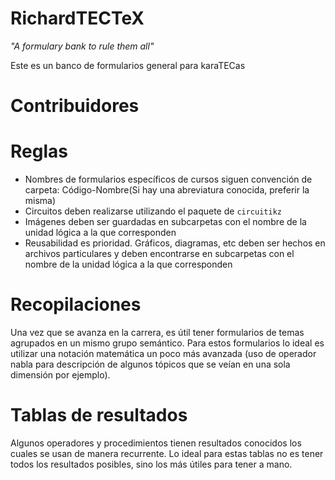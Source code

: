 # RichardTECTeX

_"A formulary bank to rule them all"_

Este es un banco de formularios general para karaTECas

# Contribuidores 



# Reglas


- Nombres de formularios específicos de cursos siguen convención de carpeta: Código-Nombre(Si hay una abreviatura conocida, preferir la misma)
- Circuitos deben realizarse utilizando el paquete de `circuitikz`
- Imágenes deben ser guardadas en subcarpetas con el nombre de la unidad lógica a la que corresponden
- Reusabilidad es prioridad. Gráficos, diagramas, etc deben ser hechos en archivos particulares y deben encontrarse en subcarpetas con el nombre de la unidad lógica a la que corresponden 

# Recopilaciones

Una vez que se avanza en la carrera, es útil tener formularios de temas agrupados en un mismo grupo semántico. Para estos formularios lo ideal es utilizar una notación matemática un poco más avanzada (uso de operador nabla para descripción de algunos tópicos que se veían en una sola dimensión por ejemplo).

# Tablas de resultados

Algunos operadores y procedimientos tienen resultados conocidos los cuales se usan de manera recurrente. Lo ideal para estas tablas no es tener todos los resultados posibles, sino los más útiles para tener a mano.

